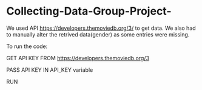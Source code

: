 # Collecting-Data-Group-Project-

We used API https://developers.themoviedb.org/3/ to get data. We also had to manually alter the retrived data(gender) as some entries were missing. 

To run the code:

GET API KEY FROM https://developers.themoviedb.org/3

PASS API KEY IN API_KEY variable

RUN

